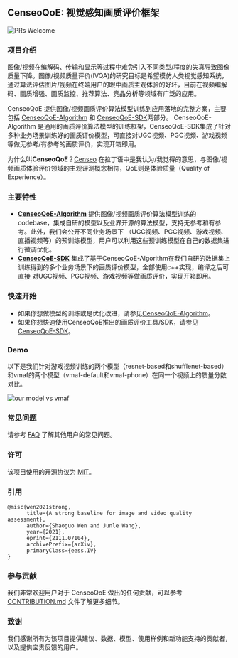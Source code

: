 ## CenseoQoE: 视觉感知画质评价框架
![PRs Welcome](https://img.shields.io/badge/PRs-welcome-brightgreen.svg)
### 项目介绍
图像/视频在编解码、传输和显示等过程中难免引入不同类型/程度的失真导致图像质量下降。图像/视频质量评价(IVQA)的研究目标是希望模仿人类视觉感知系统，
通过算法评估图片/视频在终端用户的眼中画质主观体验的好坏，目前在视频编解码、画质增强、画质监控、推荐算法、竞品分析等领域有广泛的应用。

CenseoQoE 提供图像/视频画质评价算法模型训练到应用落地的完整方案，主要包括 [CenseoQoE-Algorithm](./CenseoQoE-Algorithm) 和 [CenseoQoE-SDK](./CenseoQoE-SDK)两部分。
CenseoQoE-Algorithm 是通用的画质评价算法模型的训练框架，CenseoQoE-SDK集成了针对多种业务场景训练好的画质评价模型，可直接对UGC视频、PGC视频、游戏视频等做无参考/有参考的画质评价，实现开箱即用。

为什么叫**CenseoQoE**？[Censeo](https://en.wiktionary.org/wiki/censeo) 在拉丁语中是我认为/我觉得的意思，与图像/视频画质体验评价领域的主观评测概念相符，QoE则是体验质量（Quality of Experience）。

### 主要特性
- **[CenseoQoE-Algorithm](./CenseoQoE-Algorithm)**
    提供图像/视频画质评价算法模型训练的codebase，集成自研的模型以及业界开源的算法模型，支持无参考和有参考。此外，我们会公开不同业务场景下
    （UGC视频、PGC视频、游戏视频、直播视频等）的预训练模型，用户可以利用这些预训练模型在自己的数据集进行微调优化。
- **[CenseoQoE-SDK](./CenseoQoE-SDK)**
    集成了基于CenseoQoE-Algorithm在我们自研的数据集上训练得到的多个业务场景下的画质评价模型，全部使用c++实现，编译之后可直接
    对UGC视频、PGC视频、游戏视频等做画质评价，实现开箱即用。
    
### 快速开始
- 如果你想做模型的训练或是优化改进，请参见[CenseoQoE-Algorithm](./CenseoQoE-Algorithm/README.md)。
- 如果你想快速使用CenseoQoE推出的画质评价工具/SDK，请参见[CenseoQoE-SDK](./CenseoQoE-SDK/README.md)。

### Demo
以下是我们针对游戏视频训练的两个模型（resnet-based和shufflenet-based）和vmaf的两个模型（vmaf-default和vmaf-phone）在同一个视频上的质量分数对比。

![our model vs vmaf](./assets/com1.gif)

### 常见问题

请参考 [FAQ](docs/faq.md) 了解其他用户的常见问题。

### 许可
该项目使用的开源协议为 [MIT](./LICENSE.txt)。

### 引用
```
@misc{wen2021strong,
      title={A strong baseline for image and video quality assessment}, 
      author={Shaoguo Wen and Junle Wang},
      year={2021},
      eprint={2111.07104},
      archivePrefix={arXiv},
      primaryClass={eess.IV}
}
```

### 参与贡献
我们非常欢迎用户对于 CenseoQoE 做出的任何贡献，可以参考 [CONTRIBUTION.md](./CONTRIBUTING.md) 文件了解更多细节。

### 致谢
我们感谢所有为该项目提供建议、数据、模型、使用样例和新功能支持的贡献者，以及提供宝贵反馈的用户。